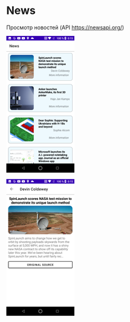 # News

Просмотр новостей (API https://newsapi.org/)

![alt tag](/screen/001.png )

![alt tag](/screen/002.png )